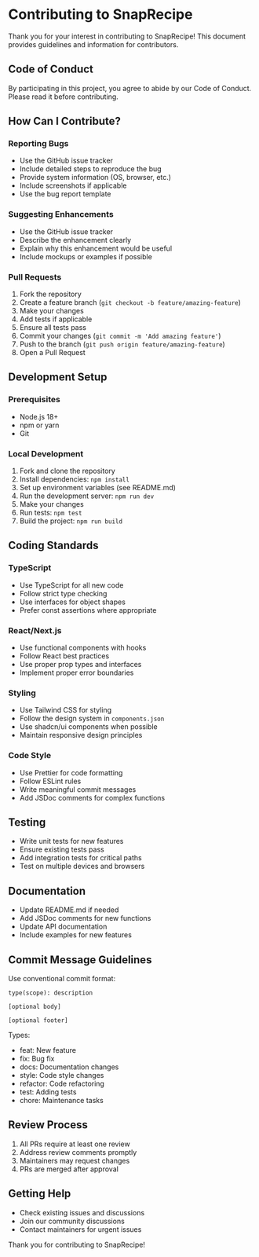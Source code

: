 # Contributing to SnapRecipe

Thank you for your interest in contributing to SnapRecipe! This document provides guidelines and information for contributors.

## Code of Conduct

By participating in this project, you agree to abide by our Code of Conduct. Please read it before contributing.

## How Can I Contribute?

### Reporting Bugs

- Use the GitHub issue tracker
- Include detailed steps to reproduce the bug
- Provide system information (OS, browser, etc.)
- Include screenshots if applicable
- Use the bug report template

### Suggesting Enhancements

- Use the GitHub issue tracker
- Describe the enhancement clearly
- Explain why this enhancement would be useful
- Include mockups or examples if possible

### Pull Requests

1. Fork the repository
2. Create a feature branch (`git checkout -b feature/amazing-feature`)
3. Make your changes
4. Add tests if applicable
5. Ensure all tests pass
6. Commit your changes (`git commit -m 'Add amazing feature'`)
7. Push to the branch (`git push origin feature/amazing-feature`)
8. Open a Pull Request

## Development Setup

### Prerequisites

- Node.js 18+
- npm or yarn
- Git

### Local Development

1. Fork and clone the repository
2. Install dependencies: `npm install`
3. Set up environment variables (see README.md)
4. Run the development server: `npm run dev`
5. Make your changes
6. Run tests: `npm test`
7. Build the project: `npm run build`

## Coding Standards

### TypeScript

- Use TypeScript for all new code
- Follow strict type checking
- Use interfaces for object shapes
- Prefer const assertions where appropriate

### React/Next.js

- Use functional components with hooks
- Follow React best practices
- Use proper prop types and interfaces
- Implement proper error boundaries

### Styling

- Use Tailwind CSS for styling
- Follow the design system in `components.json`
- Use shadcn/ui components when possible
- Maintain responsive design principles

### Code Style

- Use Prettier for code formatting
- Follow ESLint rules
- Write meaningful commit messages
- Add JSDoc comments for complex functions

## Testing

- Write unit tests for new features
- Ensure existing tests pass
- Add integration tests for critical paths
- Test on multiple devices and browsers

## Documentation

- Update README.md if needed
- Add JSDoc comments for new functions
- Update API documentation
- Include examples for new features

## Commit Message Guidelines

Use conventional commit format:

```
type(scope): description

[optional body]

[optional footer]
```

Types:
- feat: New feature
- fix: Bug fix
- docs: Documentation changes
- style: Code style changes
- refactor: Code refactoring
- test: Adding tests
- chore: Maintenance tasks

## Review Process

1. All PRs require at least one review
2. Address review comments promptly
3. Maintainers may request changes
4. PRs are merged after approval

## Getting Help

- Check existing issues and discussions
- Join our community discussions
- Contact maintainers for urgent issues

Thank you for contributing to SnapRecipe! 